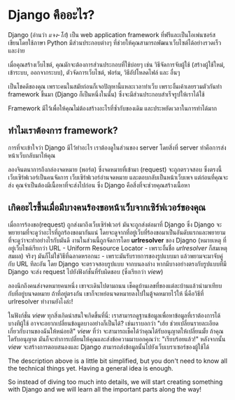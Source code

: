 # Django คืออะไร?

Django (อ่านว่า *แจง-โก้*) เป็น web application framework ที่ฟรีและเป็นโอเพ่นซอร์ส เขียนโดยใช้ภาษา Python มีส่วนประกอบต่างๆ ที่ช่วยให้คุณสามารถพัฒนาเว็บไซต์ได้อย่างรวดเร็วและง่าย

เมื่อคุณสร้างเว็บไซต์, คุณมักจะต้องการส่วนประกอบที่ใช้บ่อยๆ เช่น วิธีจัดการจับผู้ใช้ (สร้างผู้ใช้ใหม่, เข้าระบบ, ออกจากระบบ), ตัวจัดการเว็บไซต์, ฟอร์ม, วิธีอัปโหลดไฟล์ และ อื่นๆ

เป็นโชคดีของคุณ เพราะคนในสมัยก่อนก็เจอปัญหานี้แหละเวลาทำเว็บ เพราะงั้นเค้าเลยรวมตัวกันทำ framework ขึ้นมา (Django ก็เป็นหนึ่งในนั้น) ซึ่งจะมีส่วนประกอบสำเร็จรูปให้เราได้ใช้

Framework มีไว้เพื่อให้คุณไม่ต้องสร้างอะไรที่ซ้ำกับของเดิม และประหยัดเวลาในการทำได้มาก

## ทำไมเราต้องการ framework?

การที่จะเข้าใจว่า Django มีไว้ทำอะไร เราต้องดูในส่วนของ server โดยสิ่งที่ server ทำคือการส่งหน้าเว็บกลับมาให้คุณ

ลองจินตนาการถึงกล่องจดหมาย (พอร์ต) ซึ่งจดหมายที่เข้ามา​ (request) จะถูกตรวจสอบ ซึ่งตรงนี้ เว็บเซิร์ฟเวอร์เป็นคนจัดการ เว็บเซิร์ฟเวอร์อ่านจดหมาย และตอบกลับเป็นหน้าเว็บเพจ แต่ก่อนที่คุณจะส่ง คุณจำเป็นต้องมีเนื้อหาที่จะส่งไปก่อน ซึ่ง Django คือสิ่งที่จะช่วยคุณสร้างเนื้อหา

## เกิดอะไรขึ้นเมื่อมีบางคนร้องขอหน้าเว็บจากเซิร์ฟเวอร์ของคุณ

เมื่อการร้องขอ(request) ถูกส่งมาถึงเว็บเซิร์ฟเวอร์ มันจะถูกส่งต่อมาที่ Django ซึ่ง Django จะพยายามที่จะดูว่าอะไรที่ถูกร้องขอมากันแน่ โดยจะดูจากที่อยู่เว็บที่ร้องขอมาเป็นอันดับแรกและพยายามที่จะดูว่าจะทำอย่างไรกับมันดี งานในส่วนนี้ถูกจัดการโดย **urlresolver** ของ Djagno (หมายเหตุ ที่อยู่เว็บไซต์เรียกว่า URL - Uniform Resource Locator - เพราะงั้นชื่อ *urlresolver* ก็สมเหตุสมผล) จริงๆ มันก็ไม่ใช่วิธีที่ฉลาดหรอกนะ - เพราะมันรับรายการของรูปแบบมา แล้วพยามจะมาจับคู่กับ URL ทีละอัน โดย Django จะตรวจสอบรูปแบบ จากบนลงล่าง หากมีบางอย่างตรงกับรูปแบบที่มี Django จะส่ง request ไปยังฟังก์ชั่นที่รับผิดชอบ (ซึ่งเรียกว่า *view*)

ลองนึกถึงคนส่งจดหมายคนหนึ่ง เขาจะเดินไปตามถนน เช็คดูบ้านเลขที่ของแต่ละบ้านแล้วนำมาเทียบกับที่อยู่บนจดหมาย ถ้าที่อยู่ตรงกัน เขาก็จะหย่อนจดหมายลงไปในตู้จดหมายไว้ให้ นี่คือวิธีที่ urlresolver ทำงานยังไงล่ะ!

ในฟังก์ชั่น *view* ทุกสิ่งเกิดน่าสนใจเกิดขึ้นที่นี่: เราสามารถดูฐานข้อมูลเพื่อหาข้อมูลที่เราต้องการได้ บางทีผู้ใช้ อาจจะอยากเปลี่ยนข้อมูลบางอย่างก็เป็นได้? เช่นเราบอกว่า "เฮ้ย ช่วยเปลี่ยนรายละเอียดเกี่ยวกับงานของฉันให้หน่อยสิ" *view* ที่ว่า จะสามารถเช็คได้ว่าคุณได้รับอนุญาตให้เปลี่ยนมั้ย ถ้าคุณไดรับอนุญาต มันก็จะทำการเปลี่ยนให้คุณและส่งข้อความมาบอกคุณว่า: "เรียบร้อยแล้ว!" หลังจากนั้น *view* จะสร้างการตอบสนองและ Django สามารถส่งข้อมูลนั้นไปยังเว็บเบราเซอร์ของผู้ใช้ได้

The description above is a little bit simplified, but you don't need to know all the technical things yet. Having a general idea is enough.

So instead of diving too much into details, we will start creating something with Django and we will learn all the important parts along the way!